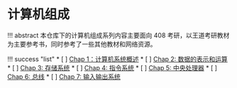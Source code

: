 # 计算机组成

!!! abstract
    本仓库下的计算机组成系列内容主要面向 408 考研，以王道考研教材为主要参考书，同时参考了一些其他教材和网络资源。

!!! success "list"
    * [ ] [Chap 1：计算机系统概述](Chap1/index.md)
    * [ ] [Chap 2: 数据的表示和运算](Chap2/index.md)
    * [ ] [Chap 3: 存储系统](Chap3/index.md)
    * [ ] [Chap 4: 指令系统](Chap4/index.md)
    * [ ] [Chap 5: 中央处理器](Chap5/index.md)
    * [ ] [Chap 6: 总线](Chap6/index.md)
    * [ ] [Chap 7: 输入输出系统](Chap7/index.md)